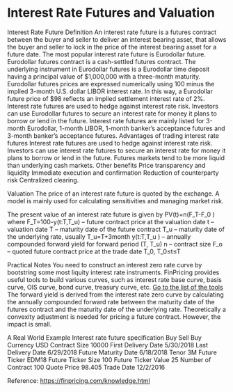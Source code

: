 # Interest Rate Futures and Valuation



Interest Rate Future Definition
An interest rate future is a futures contract between the buyer and seller to deliver an interest bearing asset, that allows the buyer and seller to lock in the price of the interest bearing asset for a future date. The most popular interest rate future is Eurodollar future.
Eurodollar futures contract is a cash-settled futures contract. The underlying instrument in Eurodollar futures is a Eurodollar time deposit having a principal value of $1,000,000 with a three-month maturity. Eurodollar futures prices are expressed numerically using 100 minus the implied 3-month U.S. dollar LIBOR interest rate. In this way, a Eurodollar future price of $98 reflects an implied settlement interest rate of 2%.
	Interest rate futures are used to hedge against interest rate risk. Investors can use Eurodollar futures to secure an interest rate for money it plans to borrow or lend in the future. Interest rate futures are mainly listed for 3-month Eurodollar, 1-month LIBOR, 1-month banker’s acceptance futures and 3-month banker’s acceptance futures.
Advantages of trading interest rate futures
Interest rate futures are used to hedge against interest rate risk. Investors can use interest rate futures to secure an interest rate for money it plans to borrow or lend in the future.  Futures markets tend to be more liquid than underlying cash markets.
Other benefits
	Price transparency and liquidity
	Immediate execution and confirmation
	Reduction of counterparty risk
	Centralized clearing.

Valuation
The price of an interest rate future is quoted by the exchange. A model is mainly used for calculating sensitivities and managing market risk.

The present value of an interest rate future is given by
PV(t)=n(F_T-F_0 )
where
	F_T=100-y(t:T,T_u) – future contract price at the valuation date
	t – valuation date
	T – maturity date of the future contract
	T_u – maturity date of the underlying rate, usually T_u=T+3month
	y(t:T,T_u ) – annually compounded forward yield for forward period (T, T_u)
	n – contract size
	F_o – quoted future contract price at the trade date T_0, T_0≤t≤T

Practical Notes
	You need to construct an interest zero rate curve by bootstring some most liquity interest rate instruments. FinPricing provides useful tools to build various curves, such as interest rate base curve, basis curve, OIS curve, bond curve, treasury curve, etc. <a href="/curveVolList.html">Go to the list of the tools</a>
	The forward yield is derived from the interest rate zero curve by calculating the annually compounded forward rate between the maturity date of the futures contract and the maturity date of the underlying rate.
	Theoretically a convexity adjustment is needed for pricing a future contract. However, the impact is small.

A Real World Example
Interest rate future specification
Buy Sell	Buy
Currency	USD
Contract Size	10000
First Delivery Date	5/30/2018
Last Delivery Date	6/29/2018
Future Maturity Date	6/18/2018
Tenor	3M
Future Ticker	EDM18
Future Ticker Size	100
Future Ticker Value	25
Number of Contract	100
Quote Price	98.405
Trade Date	12/2/2016


Reference:
https://finpricing.com/knowledge.html
